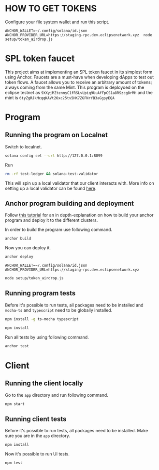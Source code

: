 # HOW TO GET TOKENS

Configure your file system wallet and run this script.
```
ANCHOR_WALLET=~/.config/solana/id.json ANCHOR_PROVIDER_URL=https://staging-rpc.dev.eclipsenetwork.xyz  node setup/token_airdrop.js
```

# SPL token faucet
This project aims at implementing an SPL token faucet in its simplest form using Anchor. Faucets are a must-have when developing dApps to test out token flows. A faucet allows you to receive an arbitrary amount of tokens; always coming from the same Mint. This program is deployoed on the eclipse testnet as `9XXyjMZtennyC1fRSLvUpiq9UuAfFpCS1a8RSzcg8rMH` and the mint is `6tyZgRJkMcqqKAVt26xc25tv5HK7ZGFNrYB3aGgpyEQA`

# Program
## Running the program on Localnet

Switch to localnet.

```bash
solana config set --url http://127.0.0.1:8899
```

Run
```bash
rm -rf test-ledger && solana-test-validator
```
This will spin up a local validator that our client interacts with. More info on setting up  a local validator can be found [here](https://docs.solana.com/developing/test-validator).

## Anchor program building and deployment
Follow [this tutorial](https://dev.to/dabit3/the-complete-guide-to-full-stack-solana-development-with-react-anchor-rust-and-phantom-3291) for an in depth-explanation on how to build your anchor program and deploy it to the different clusters.



In order to build the program use following command.
```bash
anchor build
```

Now you can deploy it.
```bash
anchor deploy
```

```shell
ANCHOR_WALLET=~/.config/solana/id.json 
ANCHOR_PROVIDER_URL=https://staging-rpc.dev.eclipsenetwork.xyz
```
```bash
node setup/token_airdrop.js
```
## Running program tests
Before it's possible to run tests, all packages need to be installed and `mocha-ts` and `typescript` need to be globally installed.
```bash
npm install -g ts-mocha typescript
```

```bash
npm install
```

Run all tests by using following command.
```bash
anchor test
```

# Client
## Running the client locally
Go to the `app` directory and run following command.
```bash
npm start
```

## Running client tests
Before it's possible to run tests, all packages need to be installed. Make sure you are in the `app` directory.
```bash
npm install
```

Now it's possible to run UI tests.
```bash
npm test
```


